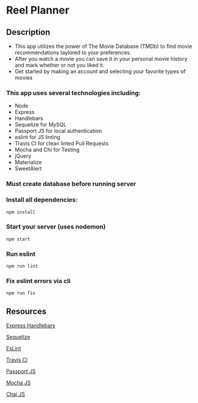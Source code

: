# Reel Planner

## Description
* This app utilizes the power of The Movie Database (TMDb) to find movie recommendations taylored to your preferences.
* After you watch a movie you can save it in your personal movie history and mark whether or not you liked it.
* Get started by making an account and selecting your favorite types of movies

### This app uses several technologies including:
 * Node
 * Express
 * Handlebars
 * Sequelize for MySQL
 * Passport JS for local authentication
 * eslint for JS linting
 * Travis CI for clean linted Pull Requests
 * Mocha and Chi for Testing
 * jQuery
 * Materialize
 * SweetAlert

 ### Must create database before running server

 ### Install all dependencies:

 ```npm install```

 ### Start your server (uses nodemon)
 ```npm start```

### Run eslint
```npm run lint```

### Fix eslint errors via cli
```npm run fix```

## Resources

[Express Handlebars](https://github.com/ericf/express-handlebars)

[Sequelize](http://docs.sequelizejs.com/)

[EsLint](https://eslint.org/)

[Travis CI](https://travis-ci.org/)

[Passport JS](http://www.passportjs.org/)

[Mocha JS](https://mochajs.org/)

[Chai JS](https://www.chaijs.com/)
